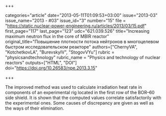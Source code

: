 +++

categories="article"
date="2013-05-11T01:09:53+03:00"
issue="2013-03"
issue_name="2013 - #03"
issue_id="3"
number="15"
file = "https://static.nuclear-power-engineering.ru/articles/2013/03/15.pdf"
first_page="117"
last_page="123"
udc="621.039.526"
title="Increasing maximum neutron flux in the core of MBIR reactor"
original_title="Повышение плотности потока нейтронов в многоцелевом быстром исследовательском реакторе"
authors=["ChernyVA", "KotchetkovLA", "BurevskyIV", "StogovVYu"]
rubric = "physicsandtechnology"
rubric_name = "Physics and technology of nuclear reactors"
outputs=["HTML", "DOI"]
doi="https://doi.org/10.26583/npe.2013.3.15"

+++

The improved method was used to calculate irradiation heat rate in components of an experimental rig located in the first row of the BOR–60 side shield. It is shown that the computed values correlate satisfactorily with the experimental ones. Some causes of discrepancy are given as well as the ways of their elimination.